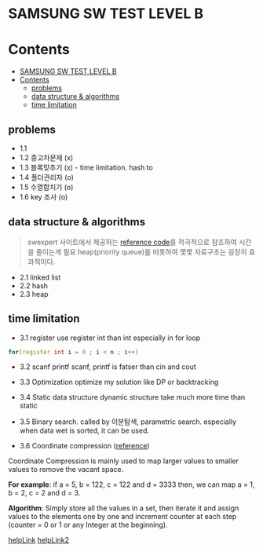 # SAMSUNG SW TEST LEVEL B



# Contents

- [SAMSUNG SW TEST LEVEL B](#samsung-sw-test-level-b)
- [Contents](#contents)
  - [problems](#problems)
  - [data structure & algorithms](#data-structure--algorithms)
  - [time limitation](#time-limitation)

## problems

- 1.1 
- 1.2 중고차문제 (x)
- 1.3 블록맞추기 (x) - time limitation. hash to 
- 1.4 폴더관리자 (o)
- 1.5 수열합치기 (o)
- 1.6 key 조사 (o)

## data structure & algorithms

> swexpert 사이트에서 제공하는 [reference code](https://swexpertacademy.com/main/code/referenceCode/referenceCodeList.do)를 적극적으로 참조하여 시간을 줄이는게 필요
> heap(priority queue)를 비롯하여 몇몇 자료구조는 굉장히 효과적이다.
- 2.1 linked list
- 2.2 hash
- 2.3 heap
  
## time limitation

- 3.1 register
use register int than int especially in for loop
```C++
for(register int i = 0 ; i < n ; i++)
```
- 3.2 scanf printf
scanf, printf is fatser than cin and cout

- 3.3 Optimization
optimize my solution like DP or backtracking

- 3.4 Static data structure
dynamic structure take much more time than static

- 3.5 Binary search.
called by 이분탐색, parametric search.
especially when data wet is sorted, it can be used.

- 3.6 Coordinate compression
([reference](https://www.quora.com/What-are-some-problems-that-can-be-solved-with-coordinate-compression))

Coordinate Compression is mainly used to map larger values to smaller values to remove the vacant space.

**For example**: if a = 5, b = 122, c = 122 and d = 3333 then, we can map a = 1, b = 2, c = 2 and d = 3.

**Algorithm**: Simply store all the values in a set, then iterate it and assign values to the elements one by one and increment counter at each step (counter = 0 or 1 or any Integer at the beginning).

[helpLink](https://jason9319.tistory.com/m/356)
[helpLink2](https://baactree.tistory.com/53)
